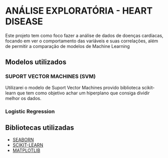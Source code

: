 # ANÁLISE EXPLORATÓRIA - HEART DISEASE 
Este projeto tem como foco fazer a análise de dados de doenças cardíacas, focando em ver o comportamento das variáveis e suas correlações, além de permitir a comparação de modelos de Machine Learning

## Modelos utilizados

### SUPORT VECTOR MACHINES (SVM)
Utilizarei o modelo de Suport Vector Machines provido biblioteca scikit-learn que tem como objetivo achar um hiperplano que consiga dividir melhor os dados.

### Logistic Regression 

## Bibliotecas utilizadas
* [SEABORN](https://seaborn.pydata.org/)
* [SCIKIT-LEARN](https://scikit-learn.org/stable/)
* [MATPLOTLIB](https://matplotlib.org/)
